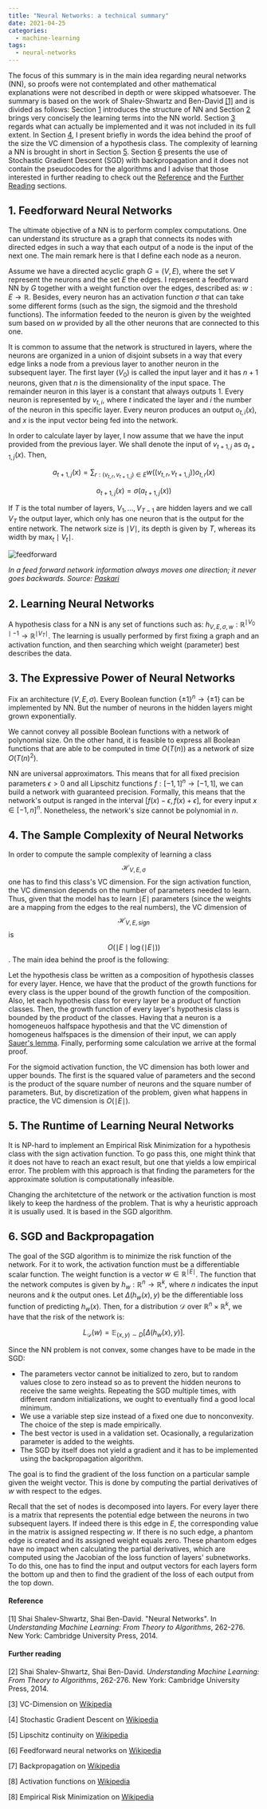 ```yaml
---
title: "Neural Networks: a technical summary"
date: 2021-04-25
categories:
  - machine-learning
tags:
  - neural-networks
---
```


The focus of this summary is in the main idea regarding neural networks (NN), so proofs were not contemplated and other mathematical explanations were not described in depth or were skipped whatsoever. The summary is based on the work of Shalev-Shwartz and Ben-David [[1]](#Reference) and is divided as follows: Section [1](#sec:feed_nn) introduces the structure of NN and Section [2](#sec:learn_nn) brings very concisely the learning terms into the NN world. Section [3](#sec:exp_pwr) regards what can actually be implemented and it was not included in its full extent. In Section [4](#sec:vcdim), I present briefly in words the idea behind the proof of the size the VC dimension of a hypothesis class. The complexity of learning a NN is brought in short in Section [5](#sec:runtime). Section [6](#sec:sgd) presents the use of Stochastic Gradient Descent (SGD) with backpropagation and it does not contain the pseudocodes for the algorithms and I advise that those interested in further reading to check out the [Reference](#Reference) and the [Further Reading](#Further_Reading) sections.

## 1. Feedforward Neural Networks <a name="sec:feed_nn"></a>

The ultimate objective of a NN is to perform complex computations. One can understand its structure as a graph that connects its nodes with directed edges in such a way that each output of a node is the input of the next one. The main remark here is that I define each node as a neuron.

Assume we have a directed acyclic graph $G = (V,E)$, where the set $V$ represent the neurons and the set $E$ the edges. I represent a feedforward NN by $G$ together with a weight function over the edges, described as: $w: E \rightarrow \mathbb{R}$. Besides, every neuron has an activation function $\sigma$ that can take some different forms (such as the sign, the sigmoid  and the threshold functions). The information feeded to the neuron is given by the weighted sum based on $w$ provided by all the other neurons that are connected to this one.

It is common to assume that the network is structured in layers, where the neurons are organized in a union of disjoint subsets in a way that every edge links a node from a previous layer to another neuron in the subsequent layer. The first layer ($V_0$) is called the input layer and it has $n+1$ neurons, given that $n$ is the dimensionality of the input space. The remainder neuron in this layer is a constant that always outputs 1. Every neuron is represented by $v_{t,i}$, where $t$ indicated the layer and $i$ the number of the neuron in this specific layer. Every neuron produces an output $o_{t,i}(x)$, and $x$ is the input vector being fed into the network.

In order to calculate layer by layer, I now assume that we have the input provided from the previous layer. We shall denote the input of $v_{t+1,j}$ as $a_{t+1,j}(x)$. Then, 


$$a_{t+1,j}(x) = \sum_{r:(v_{t,r},v_{t+1,j}) \in E} w((v_{t,r},v_{t+1,j}))o_{t,r}(x)$$


$$
o_{t+1,j}(x) = \sigma(a_{t+1,j}(x))
$$


If $T$ is the total number of layers, $V_1,\dots,V_{T-1}$ are hidden layers and we call $V_T$ the output layer, which only has one neuron that is the output for the entire network. The network size is $\mid V \mid$, its depth is given by $T$, whereas its width by $\max_t\mid V_t\mid$.

![feedforward](https://upload.wikimedia.org/wikipedia/en/5/54/Feed_forward_neural_net.gif)

*In a feed forward network information always moves one direction; it never goes backwards. Source: [Paskari][ff-img]*


## 2. Learning Neural Networks <a name="sec:learn_nn"></a>
A hypothesis class for a NN is any set of functions such as: $h_{V,E,\sigma,w}: \mathbb{R}^{\mid V_0 \mid -1}\rightarrow \mathbb{R}^{\mid V_T \mid}$. The learning is usually performed by first fixing a graph and an activation function, and then searching which weight (parameter) best describes the data.

## 3. The Expressive Power of Neural Networks <a name="sec:exp_pwr"></a>

Fix an architecture $(V,E,\sigma)$. Every Boolean function  $\{\pm1\}^n \rightarrow \{\pm 1\}$ can be implemented by NN. But the number of neurons in the hidden layers might grown exponentially.

 <!-- %This is in agreement with the following theorem: %\textbf{Theorem: } For every $n$, let $s(n)$ be the minimal integer such that there exists a graph $(V,E)$ with $\midV\mid = s(n)$ such that the hypothesis class $\mathcal{H}_{V,E,sign}$ contains all the functions from $\{0,1\}^n$ to $\{0,1\}$. Then, s(n) is exponential in n. Similar results hold for $\mathcal{H}_{V,E,\sigma}$ where $\sigma$ is the sigmoid function.
 -->
<!-- %This theorem is true for every activation function if the weight vector can be conveyed by a bounded number of bits. -->

We cannot convey all possible Boolean functions with a network of polynomial size. On the other hand, it is feasible to express all Boolean functions that are able to be computed in time $O(T(n))$ as a network of size $O(T(n)^2)$.

NN are universal approximators. This means that for all fixed precision parameters $\epsilon > 0$ and all Lipschitz functions $f: [-1,1]^n \rightarrow [-1,1]$, we can build a network with guaranteed precision. Formally, this means that the network's output is ranged in the interval $[f(x)-\epsilon,f(x)+\epsilon]$, for every input $x \in [-1,n]^n$. Nonetheless, the network's size cannot be polynomial in $n$.

## 4. The Sample Complexity of Neural Networks <a name="sec:vcdim"></a>

In order to compute the sample complexity of learning a class $$\mathcal{H}_{V,E,\sigma}$$ one has to find this class's VC dimension. For the sign activation function, the VC dimension depends on the number of parameters needed to learn. Thus, given that the model has to learn $\mid E \mid$ parameters (since the weights are a mapping from the edges to the real numbers), the VC dimension of $$\mathcal{H}_{V,E,sign}$$ is $$O(\mid E \mid \log(\mid E \mid))$$. The main idea behind the proof is the following: 


Let the hypothesis class be written as a composition of hypothesis classes for every layer. Hence, we have that the product of the growth functions for every class is the upper bound of the growth function of the composition. Also, let each hypothesis class for every layer be a product of function classes. Then, the growth function of every layer's hypothesis class is bounded by the product of the classes. Having that a neuron is a homogeneuos halfspace hypothesis and that the VC dimenstion of homogeneus halfspaces is the dimension of their input, we can apply [Sauer's lemma][sauer-lemma]. Finally, performing some calculation we arrive at the formal proof.


For the sigmoid activation function, the VC dimension has both lower and upper bounds. The first is the squared value of parameters and the second is the product of the square number of neurons and the square number of parameters. But, by discretization of the problem, given what happens in practice, the VC dimension is $O(\mid E \mid)$.

## 5. The Runtime of Learning Neural Networks <a name="sec:runtime"></a>

It is NP-hard to implement an Empirical Risk Minimization for a hypothesis class with the sign activation function. To go pass this, one might think that it does not have to reach an exact result, but one that yields a low empirical error. The problem with this approach is that finding the parameters for the approximate solution is computationally infeasible. 

Changing the architetcture of the network or the activation function is most likely to keep the hardness of the problem. That is why a heuristic approach it is usually used. It is based in the SGD algorithm.


## 6. SGD and Backpropagation <a name="sec:sgd"></a>

The goal of the SGD algorithm is to minimize the risk function of the network. For it to work, the activation function must be a differentiable scalar function. The weight function is a vector $w \in \mathbb{R}^{\mid E \mid}$. The function that the network computes is given by $h_w: \mathbb{R}^n \rightarrow \mathbb{R}^{k}$, where $n$ indicates the input neurons and $k$ the output ones. Let $\Delta(h_w(x),y)$ be the differentiable loss function of predicting $h_w(x)$. Then, for a distribution $\mathcal{D}$ over $\mathbb{R}^{n} \times \mathbb{R}^{k}$, we have that the risk of the network is:

$$
L_{\mathcal{D}}(w) = \mathbb{E}_{(x,y)\sim D} [\Delta(h_w(x),y)].
$$


Since the NN problem is not convex, some changes have to be made in the SGD:


- The parameters vector cannot be initialized to zero, but to random values close to zero instead so as to prevent the hidden neurons to receive the same weights. Repeating the SGD multiple times, with different random initializations, we ought to eventually find a good local minimum.
- We use a variable step size instead of a fixed one due to nonconvexity. The choice of the step is made empirically.
- The best vector is used in a validation set. Ocasionally, a regularization parameter is added to the weights.
- The SGD by itself does not yield a gradient and it has to be implemented using the backpropagation algorithm.


The goal is to find the gradient of the loss function on a particular sample given the weight vector. This is done by computing the partial derivatives of $w$ with respect to the edges. 

Recall that the set of nodes is decomposed into layers. For every layer there is a matrix that represents the potential edge between the neurons in two subsequent layers. If indeed there is this edge in $E$, the corresponding value in the matrix is assigned respecting $w$. If there is no such edge, a phantom edge is created and its assigned weight equals zero. These phantom edges have no impact when calculating the partial derivatives, which are computed using the Jacobian of the loss function of layers' subnetworks. To do this, one has to find the input and output vectors for each layers form the bottom up and then to find the gradient of the loss of each output from the top down.


#### Reference
<a name="Reference"></a>
[1] Shai Shalev-Shwartz, Shai Ben-David. "Neural Networks". In *Understanding Machine Learning: From Theory to Algorithms*, 262-276. New York: Cambridge University Press, 2014.

#### Further reading <a name="Further_Reading"></a>
[2] Shai Shalev-Shwartz, Shai Ben-David. *Understanding Machine Learning: From Theory to Algorithms*, 262-276. New York: Cambridge University Press, 2014.

[3] VC-Dimension on [Wikipedia][vc-dim]

[4] Stochastic Gradient Descent on [Wikipedia][sgd]

[5] Lipschitz continuity on [Wikipedia][lipschitz]

[6] Feedforward neural networks on [Wikipedia][ff-nn]

[7] Backpropagation on [Wikipedia][bp-nn]

[8] Activation functions on [Wikipedia][act-fun]

[8] Empirical Risk Minimization on [Wikipedia][erm]

[vc-dim]: https://en.wikipedia.org/wiki/Vapnik%E2%80%93Chervonenkis_dimension
[sgd]: https://en.wikipedia.org/wiki/Stochastic_gradient_descent
[lipschitz]: https://en.wikipedia.org/wiki/Lipschitz_continuity
[ff-nn]: https://en.wikipedia.org/wiki/Feedforward_neural_network
[ff-img]: https://en.wikipedia.org/wiki/File:Feed_forward_neural_net.gif
[bp-nn]: https://en.wikipedia.org/wiki/Backpropagation
[act-fun]: https://en.wikipedia.org/wiki/Activation_function
[erm]: https://en.wikipedia.org/wiki/Empirical_risk_minimization
[sauer-lemma]: https://en.wikipedia.org/wiki/Sauer%E2%80%93Shelah_lemma

